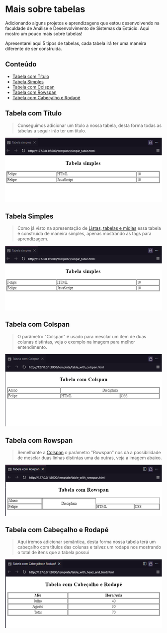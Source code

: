 # Mais sobre tabelas

Adicionando alguns projetos e aprendizagens que estou desenvolvendo na faculdade de Análise e Desenvolvimento de Sistemas da Estácio. Aqui mostro um pouco mais sobre tabelas!

Apresentarei aqui 5 tipos de tabelas, cada tabela irá ter uma maneira diferente de ser construida.

## Conteúdo

- [Tabela com Título](#tabela-com-título)
- [Tabela Simples](#tabela-simples)
- [Tabela com Colspan](#tabela-com-colspan)
- [Tabela com Rowspan](#tabela-com-rowspan)
- [Tabela com Cabeçalho e Rodapé](#tabela-com-cabeçalho-e-rodapé)

## Tabela com Título

>Conseguimos adicionar um título a nossa tabela, desta forma todas as tabelas a seguir irão ter um título.

<p align="center"><img src="src/table_with_title.png" alt="Imagem de uma tabela com Título"></p>

## Tabela Simples

>Como já visto na apresentação de [Listas, tabelas e midias](https://github.com/Felipe-Tamura/Listas_tabelas_midias) essa tabela é construida de maneira simples, apenas mostrando as tags para aprendizagem.

<p align="center"><img src="src/simple_table.png" alt="Imagem de uma tabela simples"></p>

## Tabela com Colspan

>O parâmetro "Colspan" é usado para mesclar um item de duas colunas distintas, veja o exemplo na imagem  para melhor entendimento.

<p align="center"><img src="src/table_with_colspan.png" alt="Imagem de uma tabela com Colspan"></p>

## Tabela com Rowspan

>Semelhante a [Colspan](#tabela-com-colspan) o parâmetro "Rowspan" nos dá a possibilidade de mesclar duas linhas distintas uma da outras, veja a imagem abaixo.

<p align="center"><img src="src/table_with_rowspan.png" alt="Imagem de uma tabela com Rowspan"></p>

## Tabela com Cabeçalho e Rodapé

>Aqui iremos adicionar semântica, desta forma nossa tabela terá um cabeçalho com títulos das colunas e talvez um rodapé nos mostrando o total de itens que a tabela possui

<p align="center"><img src="src/table_with_head_and_foot.png" alt="Imagem de uma tabela com Cabeçalho e Rodapé"></p>